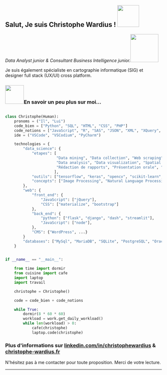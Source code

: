 <h2>Salut, Je suis Christophe Wardius ! <img src="https://media.giphy.com/media/L3X281rTKLHwimax1y/giphy.gif" width="70"></h2>
<p><em>Data Analyst junior & Consultant Business Intelligence junior.<img src="https://media.giphy.com/media/h2NRnIIEw6tv9emZSc/giphy.gif" width="90">
</em></p>
<p>Je suis également spécialiste en cartographie informatique (SIG) et designer full stack (UX/UI) cross platform.</p>

<h3><img src="https://media.giphy.com/media/QXPqYpSyBIMjBTtBbl/giphy.gif" width="60">En savoir un peu plus sur moi...</h3>

```python

class Christophe(Human):
    pronoms = ("Il", "Lui")
    code_bien = ["Python", "SQL", "HTML", "CSS", "PHP"]
    code_notions = ["JavaScript", "R", "SAS", "JSON", "XML", "XQuery", "XML Schema", "Shell"]
    ide = ("VSCode", "VSCodium", "PyCharm")

    technologies = {
        "data_science": {
            "etapes": [
                       "Data mining", "Data collection", "Web scraping", "Data cleaning", "Data management",
                       "Data analysis", "Data visualization", "Spatial Big Data",
                       "Rédaction de rapports", "Présentation orale", "Explications tous publics", "Création de tutoriels"
                      ],
            "outils": ["tensorflow", "keras", "opencv", "scikit-learn", "nltk", "numpy", "pandas", ...],
            "concepts": ["Image Processing", "Natural Language Processing"],
        },
        "web": {
            "front_end": {
                "JavaScript": ["jQuery"],
                "CSS": ["materialize", "bootstrap"]
            },
            "back_end": {
                "python": ["flask", "django", "dash", "streamlit"],
                "JavaScript": ["node"],
            },
            "CMS": {"WordPress", ...}
        }
        "databases": ["MySql", "MariaDB", "SQLite", "PostgreSQL", "Oracle Database", "MongoDB"],
    }


if __name__ == "__main__":
    
    from time import dormir
    from cuisine import cafe
    import laptop
    import travail

    christophe = Christophe()

    code = code_bien + code_notions

    while True:
        dormir(8 * 60 * 60)
        workload = work.get_daily_workload()
        while len(workload) > 0:
            cafe(christophe)
            laptop.code(christophe)
```
<h3>Plus d'informations sur <a href="https://linkedin.com/in/christophewardius">linkedin.com/in/christophewardius</a> & <a href="https://christophe-wardius.fr">christophe-wardius.fr</a></h3>
<p>N'hésitez pas à me contacter pour toute proposition. Merci de votre lecture.</p>

---

<!--
**christophe-wardius/christophe-wardius** is a âœ¨ _special_ âœ¨ repository because its `README.md` (this file) appears on your GitHub profile.

Here are some ideas to get you started:

- ðŸ” Iâ€™m currently working on ...
- ðŸŒ± Iâ€™m currently learning ...
- ðŸ‘¯ Iâ€™m looking to collaborate on ...
- ðŸ¤” Iâ€™m looking for help with ...
- ðŸ’¬ Ask me about ...
- ðŸ“« How to reach me: ...
- ðŸ˜„ Pronouns: ...
- âš¡ Fun fact: ...
-->
